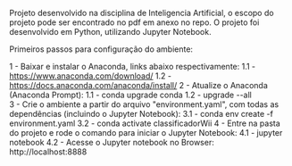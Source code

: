 Projeto desenvolvido na disciplina de Inteligencia Artificial, o escopo do projeto pode ser encontrado no pdf em anexo no repo. O projeto foi desenvolvido em Python, utilizando Jupyter Notebook.

Primeiros passos para configuração do ambiente:

1 - Baixar e instalar o Anaconda, links abaixo respectivamente:
    1.1 - https://www.anaconda.com/download/ 
    1.2 - https://docs.anaconda.com/anaconda/install/
2 - Atualize o Anaconda (Anaconda Prompt):
    1.1 - conda upgrade conda
    1.2 - upgrade --all    
3 - Crie o ambiente a partir do arquivo "environment.yaml", com todas as dependências (incluindo o Jupyter Notebook):
    3.1 - conda env create -f environment.yaml
    3.2 - conda activate classificadorWii 
4 -  Entre na pasta do projeto e rode o comando para iniciar o Jupyter Notebook:
    4.1 - jupyter notebook
    4.2 - Acesse o Jupyter notebook no Browser: http://localhost:8888      
